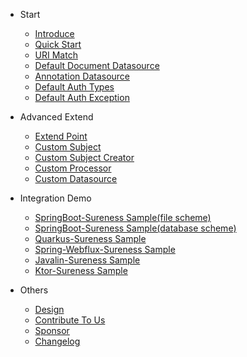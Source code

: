 - Start  
  - [Introduce](README.md "introduce")
  - [Quick Start](quickstart.md "quick start greatest")  
  - [URI Match](path-match.md)  
  - [Default Document Datasource](default-datasource.md)  
  - [Annotation Datasource](annotation-datasource.md)  
  - [Default Auth Types](default-auth.md)  
  - [Default Auth Exception](default-exception.md)  
  
- Advanced Extend
  - [Extend Point](extend-point.md)
  - [Custom Subject](custom-subject.md)
  - [Custom Subject Creator](custom-subject-creator.md)
  - [Custom Processor](custom-processor.md)
  - [Custom Datasource](custom-datasource.md)

- Integration Demo
  - [SpringBoot-Sureness Sample(file scheme)](sample-bootstrap.md)
  - [SpringBoot-Sureness Sample(database scheme)](sample-tom.md)
  - [Quarkus-Sureness Sample](sample-quarkus.md) 
  - [Spring-Webflux-Sureness Sample](sample-spring-webflux.md)  
  - [Javalin-Sureness Sample](sample-javalin.md)  
  - [Ktor-Sureness Sample](sample-ktor.md)  

- Others
  - [Design](design.md)
  - [Contribute To Us](contributing.md) 
  - [Sponsor](sponsor.md)  
  - [Changelog](https://github.com/tomsun28/sureness/releases ':ignore')
